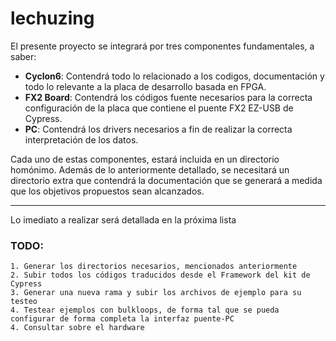 # lechuzing

El presente proyecto se integrará por tres componentes fundamentales, a saber:

* **Cyclon6**: Contendrá todo lo relacionado a los codigos, documentación y todo lo relevante a la placa de desarrollo basada en FPGA.
* __FX2 Board__: Contendrá los códigos fuente necesarios para la correcta configuración de la placa que contiene el puente FX2 EZ-USB de Cypress.
* __PC__: Contendrá los drivers necesarios a fin de realizar la correcta interpretación de los datos.

Cada uno de estas componentes, estará incluida en un directorio homónimo.
Además de lo anteriormente detallado, se necesitará un directorio extra que contendrá la documentación que se generará a medida que los objetivos propuestos sean alcanzados.

---
Lo imediato a realizar será detallada en la próxima lista

### **TODO:**

	1. Generar los directorios necesarios, mencionados anteriormente
	2. Subir todos los códigos traducidos desde el Framework del kit de Cypress
	3. Generar una nueva rama y subir los archivos de ejemplo para su testeo
	4. Testear ejemplos con bulkloops, de forma tal que se pueda configurar de forma completa la interfaz puente-PC
	4. Consultar sobre el hardware
	
